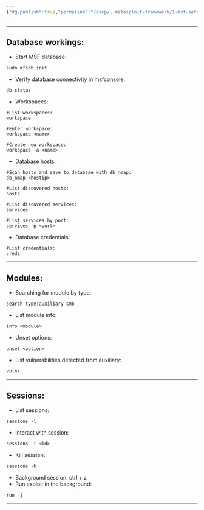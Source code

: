 ```yaml
---
{"dg-publish":true,"permalink":"/oscp/l-metasploit-framework/1-msf-setup/"}
---
```


--------
## Database workings:
- Start MSF database:
```
sudo mfsdb init
```
- Verify database connectivity in msfconsole:
```
db_status
```
- Workspaces:
```
#List workspaces:
workspace

#Enter workspace:
workspace <name>

#Create new workspace:
workspace -a <name>
```
- Database hosts:
```
#Scan hosts and save to database with db_nmap:
db_nmap <hostip>

#List discovered hosts:
hosts

#List discovered services:
services

#List services by port:
services -p <port>
```
- Database credentials:
```
#List credentials:
creds
```
----------
## Modules:
- Searching for module by type:
```
search type:auxiliary smb  
```
- List module info:
```
info <module>
```
- Unset options:
```
unset <option>
```
- List vulnerabilities detected from auxiliary:
```
vulns
```

--------
## Sessions:
- List sessions:
```
sessions -l
```
- Interact with session:
```
sessions -i <id>
```
- Kill session:
```
sessions -k
```
- Background session:
	ctrl + z
- Run exploit in the background:
```
run -j
```

---------


